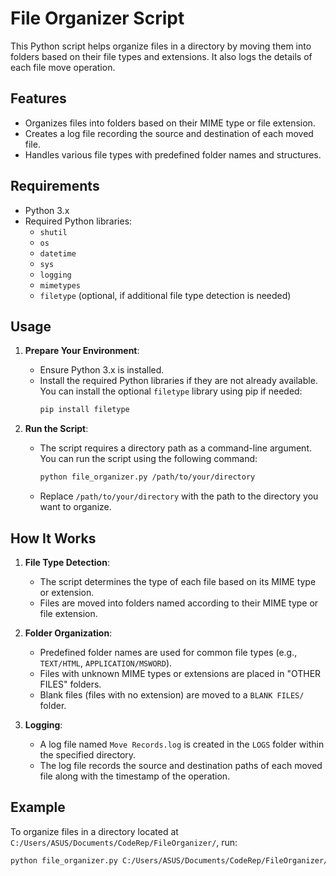 # File Organizer Script

This Python script helps organize files in a directory by moving them into folders based on their file types and extensions. It also logs the details of each file move operation.

## Features

- Organizes files into folders based on their MIME type or file extension.
- Creates a log file recording the source and destination of each moved file.
- Handles various file types with predefined folder names and structures.

## Requirements

- Python 3.x
- Required Python libraries:
  - `shutil`
  - `os`
  - `datetime`
  - `sys`
  - `logging`
  - `mimetypes`
  - `filetype` (optional, if additional file type detection is needed)

## Usage

1. **Prepare Your Environment**:
   - Ensure Python 3.x is installed.
   - Install the required Python libraries if they are not already available. You can install the optional `filetype` library using pip if needed:
     ```bash
     pip install filetype
     ```

2. **Run the Script**:
   - The script requires a directory path as a command-line argument. You can run the script using the following command:
     ```bash
     python file_organizer.py /path/to/your/directory
     ```
   - Replace `/path/to/your/directory` with the path to the directory you want to organize.

## How It Works

1. **File Type Detection**:
   - The script determines the type of each file based on its MIME type or extension.
   - Files are moved into folders named according to their MIME type or file extension.

2. **Folder Organization**:
   - Predefined folder names are used for common file types (e.g., `TEXT/HTML`, `APPLICATION/MSWORD`).
   - Files with unknown MIME types or extensions are placed in "OTHER FILES" folders.
   - Blank files (files with no extension) are moved to a `BLANK FILES/` folder.

3. **Logging**:
   - A log file named `Move Records.log` is created in the `LOGS` folder within the specified directory.
   - The log file records the source and destination paths of each moved file along with the timestamp of the operation.

## Example

To organize files in a directory located at `C:/Users/ASUS/Documents/CodeRep/FileOrganizer/`, run:

```bash
python file_organizer.py C:/Users/ASUS/Documents/CodeRep/FileOrganizer/
